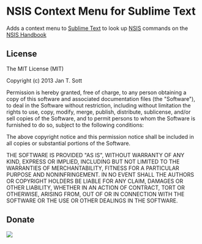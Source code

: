 # NSIS Context Menu for Sublime Text

Adds a context menu to [Sublime Text](http://www.sublimetext.com/) to look up [NSIS](http://nsis.sourceforge.net) commands on the [NSIS Handbook](https://github.com/NSIS-Handbook/Documentation/)

## License

The MIT License (MIT)

Copyright (c) 2013 Jan T. Sott

Permission is hereby granted, free of charge, to any person obtaining a copy
of this software and associated documentation files (the "Software"), to deal
in the Software without restriction, including without limitation the rights
to use, copy, modify, merge, publish, distribute, sublicense, and/or sell
copies of the Software, and to permit persons to whom the Software is
furnished to do so, subject to the following conditions:

The above copyright notice and this permission notice shall be included in
all copies or substantial portions of the Software.

THE SOFTWARE IS PROVIDED "AS IS", WITHOUT WARRANTY OF ANY KIND, EXPRESS OR
IMPLIED, INCLUDING BUT NOT LIMITED TO THE WARRANTIES OF MERCHANTABILITY,
FITNESS FOR A PARTICULAR PURPOSE AND NONINFRINGEMENT. IN NO EVENT SHALL THE
AUTHORS OR COPYRIGHT HOLDERS BE LIABLE FOR ANY CLAIM, DAMAGES OR OTHER
LIABILITY, WHETHER IN AN ACTION OF CONTRACT, TORT OR OTHERWISE, ARISING FROM,
OUT OF OR IN CONNECTION WITH THE SOFTWARE OR THE USE OR OTHER DEALINGS IN
THE SOFTWARE.

## Donate

[<img src="https://raw.github.com/balupton/flattr-buttons/master/badge-89x18.gif" />](https://flattr.com/submit/auto?user_id=idleberg&url=https://github.com/idleberg/NSIS-Sublime-Text-Menu/&title=NSIS-Sublime-Text-Menu&description=Context%20menu%20for%20SublimeText%20to%20look%20up%20NSIS%20commands%20on%20the%20NSIS%20Handbook&language=en_GB&tags=nsis,sublimetext,helper,documentation&hidden=0&category=software)